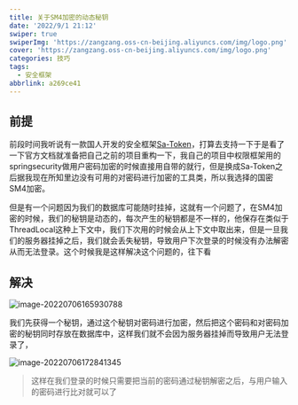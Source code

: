 ```yaml
---
title: 关于SM4加密的动态秘钥
date: '2022/9/1 21:12'
swiper: true
swiperImg: 'https://zangzang.oss-cn-beijing.aliyuncs.com/img/logo.png'
cover: 'https://zangzang.oss-cn-beijing.aliyuncs.com/img/logo.png'
categories: 技巧
tags:
  - 安全框架
abbrlink: a269ce41
---
```

## 前提

前段时间我听说有一款国人开发的安全框架[Sa-Token](https://sa-token.dev33.cn/doc/index.html)，打算去支持一下于是看了一下官方文档就准备把自己之前的项目重构一下，我自己的项目中权限框架用的springsecurity做用户密码加密的时候直接用自带的就行，但是换成Sa-Token之后据我现在所知里边没有可用的对密码进行加密的工具类，所以我选择的国密SM4加密。

但是有一个问题因为我们的数据库可能随时挂掉，这就有一个问题了，在SM4加密的时候，我们的秘钥是动态的，每次产生的秘钥都是不一样的，他保存在类似于ThreadLocal这种上下文中，我们下次用的时候会从上下文中取出来，但是一旦我们的服务器挂掉之后，我们就会丢失秘钥，导致用户下次登录的时候没有办法解密从而无法登录。这个时候我是这样解决这个问题的，往下看

## 解决

![image-20220706165930788](https://zangzang.oss-cn-beijing.aliyuncs.com/img/image-20220706165930788.png)

我们先获得一个秘钥，通过这个秘钥对密码进行加密，然后把这个密码和对密码加密的秘钥同时存放在数据库中，这样我们就不会因为服务器挂掉而导致用户无法登录了，

![image-20220706172841345](https://zangzang.oss-cn-beijing.aliyuncs.com/img/image-20220706172841345.png)

> 这样在我们登录的时候只需要把当前的密码通过秘钥解密之后，与用户输入的密码进行比对就可以了
